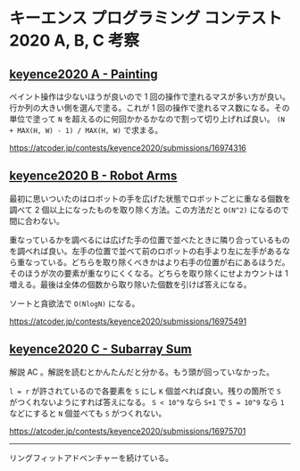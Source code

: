 # キーエンス プログラミング コンテスト 2020 A, B, C 考察

## [keyence2020 A - Painting](https://atcoder.jp/contests/keyence2020/tasks/keyence2020_a)

ペイント操作は少ないほうが良いので 1 回の操作で塗れるマスが多い方が良い。行か列の大きい側を選んで塗る。これが 1 回の操作で塗れるマス数になる。その単位で塗って `N` を超えるのに何回かかるかなので割って切り上げれば良い。 `(N + MAX(H, W) - 1) / MAX(H, W)` で求まる。

<https://atcoder.jp/contests/keyence2020/submissions/16974316>

## [keyence2020 B - Robot Arms](https://atcoder.jp/contests/keyence2020/tasks/keyence2020_b)

最初に思いついたのはロボットの手を広げた状態でロボットごとに重なる個数を調べて 2 個以上になったものを取り除く方法。この方法だと `O(N^2)` になるので間に合わない。

重なっているかを調べるには広げた手の位置で並べたときに隣り合っているものを調べれば良い。左手の位置で並べて前のロボットの右手より左に左手があるなら重なっている。どちらを取り除くべきかはより右手の位置が右にあるほうだ。そのほうが次の要素が重なりにくくなる。どちらを取り除くにせよカウントは 1 増える。最後は全体の個数から取り除いた個数を引けば答えになる。

ソートと貪欲法で `O(NlogN)` になる。

<https://atcoder.jp/contests/keyence2020/submissions/16975491>

## [keyence2020 C - Subarray Sum](https://atcoder.jp/contests/keyence2020/tasks/keyence2020_c)

解説 AC 。解説を読むとかんたんだと分かる。もう頭が回っていなかった。

`l = r` が許されているので各要素を `S` にし `K` 個並べれば良い。残りの箇所で `S` がつくれないようにすれば答えになる。 `S < 10^9` なら `S+1` で `S = 10^9` なら `1` などにすると `N` 個並べても `S` がつくれない。

<https://atcoder.jp/contests/keyence2020/submissions/16975701>

---

リングフィットアドベンチャーを続けている。
